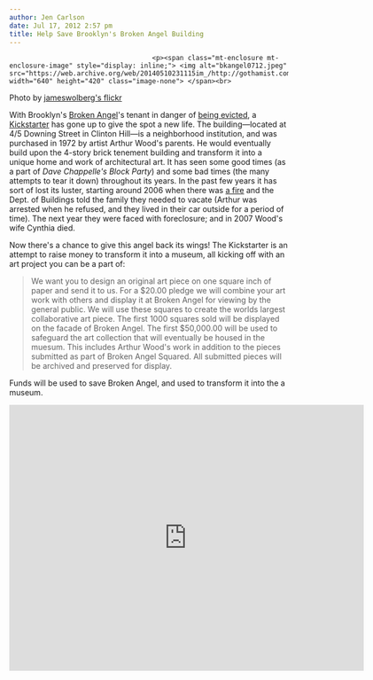 ```yaml
---
author: Jen Carlson
date: Jul 17, 2012 2:57 pm
title: Help Save Brooklyn's Broken Angel Building
---
```


	
										<p><span class="mt-enclosure mt-enclosure-image" style="display: inline;"> <img alt="bkangel0712.jpeg" src="https://web.archive.org/web/20140510231115im_/http://gothamist.com/attachments/arts_jen/bkangel0712.jpeg" width="640" height="420" class="image-none"> </span><br>
<span class="photo_caption">Photo by <a href="https://web.archive.org/web/20140510231115/http://www.flickr.com/photos/jameswolberg/403989148/">jameswolberg&apos;s flickr</a></span></p>

<p>With Brooklyn&apos;s <a href="https://web.archive.org/web/20140510231115/http://gothamist.com/tags/brokenangel">Broken Angel</a>&apos;s tenant in danger of <a href="https://web.archive.org/web/20140510231115/http://www.brownstoner.com/blog/2012/05/eviction-coming-for-broken-angels-arthur-wood/">being evicted</a>, a <a href="https://web.archive.org/web/20140510231115/http://www.kickstarter.com/projects/12051237/broken-angel-squared">Kickstarter</a> has gone up to give the spot a new life. The building&#x2014;located at 4/5 Downing Street in Clinton Hill&#x2014;is a neighborhood institution, and was purchased in 1972 by artist Arthur Wood&apos;s parents. He would eventually build upon the 4-story brick tenement building and transform it into a unique home and work of architectural art. It has seen some good times (as a part of <em>Dave Chappelle&apos;s Block Party</em>) and some bad times (the many attempts to tear it down) throughout its years. In the past few years it has sort of lost its luster, starting around 2006 when there was <a href="https://web.archive.org/web/20140510231115/http://gothamist.com/2006/10/10/oh_no_broken_an.php">a fire</a> and the Dept. of Buildings told the family they needed to vacate (Arthur was arrested when he refused, and they lived in their car outside for a period of time). The next year they were faced with foreclosure; and in 2007 Wood&apos;s wife Cynthia died.</p>

<p>Now there&apos;s a chance to give this angel back its wings! The Kickstarter is an attempt to raise money to transform it into a museum, all kicking off with an art project you can be a part of:</p>

<blockquote>We want you to design an original art piece on one square inch of paper and send it to us. For a $20.00 pledge we will combine your art work with others and display it at Broken Angel for viewing by the general public. We will use these squares to create the worlds largest collaborative art piece. The first 1000 squares sold will be displayed on the facade of Broken Angel. The first $50,000.00 will be used to safeguard the art collection that will eventually be housed in the muesum. This includes Arthur Wood&apos;s work in addition to the pieces submitted as part of Broken Angel Squared. All submitted pieces will be archived and preserved for display.</blockquote>

<p>Funds will be used to save Broken Angel, and used to transform it into the a museum.</p>

<p><iframe width="640" height="480" src="https://web.archive.org/web/20140510231115if_/http://www.kickstarter.com/projects/12051237/broken-angel-squared/widget/video.html" frameborder="0"> </iframe></p>					
										
									
				